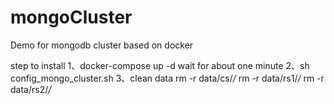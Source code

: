 # mongoCluster
Demo for mongodb cluster based on docker

step to install
1、docker-compose up -d
wait for about one minute
2、sh config_mongo_cluster.sh
3、clean data
  rm -r data/cs/*/*
  rm -r data/rs1/*/*
  rm -r data/rs2/*/*